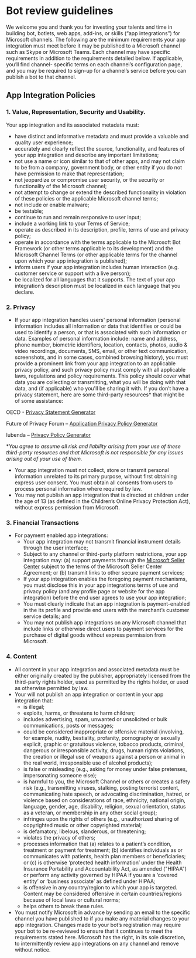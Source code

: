 # Bot review guidelines

We welcome you and thank you for investing your talents and time in building bot, botlets, web apps, add-ins, or skills (“app integrations”) for Microsoft channels. The following are the minimum requirements your app integration must meet before it may be published to a Microsoft channel such as Skype or Microsoft Teams. Each channel may have specific requirements in addition to the requirements detailed below. If applicable, you’ll find channel- specific terms on each channel’s configuration page, and you may be required to sign-up for a channel’s service before you can publish a bot to that channel.

## App Integration Policies
###  1.	Value, Representation, Security and Usability.

Your app integration and its associated metadata must:

- have distinct and informative metadata and must provide a valuable and quality user experience;
- accurately and clearly reflect the source, functionality, and features of your app integration and describe any important limitations;
- not use a name or icon similar to that of other apps, and may not claim to be from a company, government body, or other entity if you do not have permission to make that representation;
- not jeopardize or compromise user security, or the security or functionality of the Microsoft channel;
- not attempt to change or extend the described functionality in violation of these policies or the applicable Microsoft channel terms;
- not include or enable malware;
- be testable;
- continue to run and remain responsive to user input; 
- include a working link to your Terms of Service;
- operate as described in its description, profile, terms of use and privacy policy;
- operate in accordance with the terms applicable to the Microsoft Bot Framework (or other terms applicable to its development) and the Microsoft Channel Terms (or other applicable terms for the channel upon which your app integration is published);
- inform users if your app integration includes human interaction (e.g. customer service or support with a live person);
- be localized for all languages that it supports. The text of your app integration’s description must be localized in each language that you declare.

### 2.	Privacy

- If your app integration handles users' personal information (personal information includes all information or data that identifies or could be used to identify a person, or that is associated with such information or data. Examples of personal information include: name and address, phone number, biometric identifiers, location, contacts, photos, audio & video recordings, documents, SMS, email, or other text communication, screenshots, and in some cases, combined browsing history), you must provide a prominent link from your app integration to an applicable privacy policy, and such privacy policy must comply with all applicable laws, regulations and policy requirements. This policy should cover what data you are collecting or transmitting, what you will be doing with that data, and (if applicable) who you'll be sharing it with. If you don’t have a privacy statement, here are some third-party resources* that might be of some assistance:

OECD - [Privacy Statement Generator](http://www.oecd.org/internet/ieconomy/oecdprivacystatementgenerator.htm)

Future of Privacy Forum – [Application Privacy Policy Generator](http://www.applicationprivacy.org/do-tools/privacy-policy-generator/)

Iubenda – [Privacy Policy Generator](http://www.iubenda.com/en)

*_You agree to assume all risk and liability arising from your use of these third-party resources and that Microsoft is not responsible for any issues arising out of your use of them._
- Your app integration must not collect, store or transmit personal information unrelated to its primary purpose, without first obtaining express user consent. You must obtain all consents from users to process personal information where required by law. 
- You may not publish an app integration that is directed at children under the age of 13 (as defined in the Children’s Online Privacy Protection Act), without express permission from Microsoft.

### 3.	Financial Transactions
- For payment enabled app integrations: 
  - Your app integration may not transmit financial instrument details through the user interface;
  - Subject to any channel or third-party platform restrictions, your app integration may: (a) support payments through the [Microsoft Seller Center](https://seller.microsoft.com/) subject to the terms of the Microsoft Seller Center Agreement; or (b) transmit links to other secure payment services;
  - If your app integration enables the foregoing payment mechanisms, you must disclose this in your app integrations terms of use and privacy policy (and any profile page or website for the app integration) before the end user agrees to use your app integration;
  - You must clearly indicate that an app integration is payment-enabled in the its profile and provide end users with the merchant’s customer service details; and
  - You may not publish app integrations on any Microsoft channel that include links or otherwise direct users to payment services for the purchase of digital goods without express permission from Microsoft.

### 4.	Content 
- All content in your app integration and associated metadata must be either originally created by the publisher, appropriately licensed from the third-party rights holder, used as permitted by the rights holder, or used as otherwise permitted by law.
- Your will not publish an app integration or content in your app integration that: 
  - is illegal;
  - exploits, harms, or threatens to harm children;
  - includes advertising, spam, unwanted or unsolicited or bulk communications, posts or messages;
  - could be considered inappropriate or offensive material (involving, for example, nudity, bestiality, profanity, pornography or sexually explicit, graphic or gratuitous violence, tobacco products, criminal, dangerous or irresponsible activity, drugs, human rights violations, the creation or illegal use of weapons against a person or animal in the real world, irresponsible use of alcohol products);
  - is false or misleading (e.g., asking for money under false pretenses, impersonating someone else);
  - is harmful to you, the Microsoft Channel or others or creates a safety risk (e.g., transmitting viruses, stalking, posting terrorist content, communicating hate speech, or advocating discrimination, hatred, or violence based on considerations of race, ethnicity, national origin, language, gender, age, disability, religion, sexual orientation, status as a veteran, or membership in any other social group);
  - infringes upon the rights of others (e.g., unauthorized sharing of copyrighted music or other copyrighted material;
  - is defamatory, libelous, slanderous, or threatening;
  - violates the privacy of others; 
  - processes information that (a) relates to a patient’s condition, treatment or payment for treatment; (b) identifies individuals as or communicates with patients, health plan members or beneficiaries; or (c) is otherwise ‘protected health information’ under the Health Insurance Portability and Accountability Act, as amended ("HIPAA") or perform any activity governed by HIPAA if you are a ‘covered entity’ or ‘business associate’ as defined under HIPAA;
  - is offensive in any country/region to which your app is targeted. Content may be considered offensive in certain countries/regions because of local laws or cultural norms;
  - helps others to break these rules. 
- You must notify Microsoft in advance by sending an email to the specific channel you have published to if you make any material changes to your app integration.  Changes made to your bot’s registration may require your bot to be re-reviewed to ensure that it continues to meet the requirements stated here.  Microsoft has the right, in its sole discretion, to intermittently review app integrations on any channel and remove without notice.
